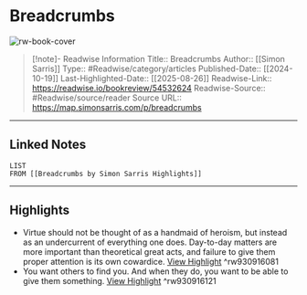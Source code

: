 # Breadcrumbs

![rw-book-cover](https://readwise-assets.s3.amazonaws.com/media/uploaded_book_covers/profile_174804/https3A2F2Fsubstack-post-media.s3.amazonaws.com2Fpublic2Fimages2F3416b6c3-f2e1-4062-8c6c-12859fa77b63_503x686.jpeg)
<br>
>[!note]- Readwise Information
>Title:: Breadcrumbs
>Author:: [[Simon Sarris]]
>Type:: #Readwise/category/articles
>Published-Date:: [[2024-10-19]]
>Last-Highlighted-Date:: [[2025-08-26]]
>Readwise-Link:: https://readwise.io/bookreview/54532624
>Readwise-Source:: #Readwise/source/reader
>Source URL:: https://map.simonsarris.com/p/breadcrumbs
--- 

## Linked Notes
```dataview
LIST
FROM [[Breadcrumbs by Simon Sarris Highlights]]
```

---

## Highlights
- Virtue should not be thought of as a handmaid of heroism, but instead as an undercurrent of everything one does. Day-to-day matters are more important than theoretical great acts, and failure to give them proper attention is its own cowardice. [View Highlight](https://readwise.io/open/930916081) ^rw930916081
- You want others to find you. And when they do, you want to be able to give them something. [View Highlight](https://readwise.io/open/930916121) ^rw930916121

